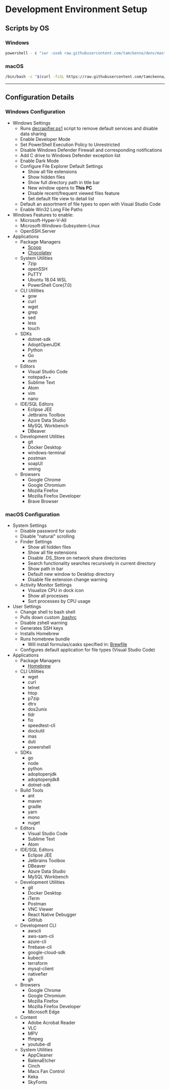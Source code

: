 # Development Environment Setup

## Scripts by OS

### Windows

```bash
powershell - c "iwr -useb raw.githubusercontent.com/tamckenna/denv/master/os/win/setup.ps1 | iex"
```

### macOS

```bash
/bin/bash -c "$(curl -fsSL https://raw.githubusercontent.com/tamckenna/denv/master/os/mac/setup.sh)"
```

---

## Configuration Details

### Windows Configuration

* Windows Settings
  * Runs [decrapifier.ps1](https://community.spiceworks.com/scripts/show/4378-windows-10-decrapifier-18xx-19xx) script to remove default services and disable data sharing
  * Enable Developer Mode
  * Set PowerShell Execution Policy to Unrestricted
  * Disable Windows Defender Firewall and corresponding notifications
  * Add C drive to Windows Defender exception list
  * Enable Dark Mode
  * Configure File Explorer Default Settings
    * Show all file extensions
    * Show hidden files
    * Show full directory path in title bar
    * New window opens to __This PC__
    * Disable recent/frequent viewed files feature
    * Set default file view to detail list
  * Default an assortment of file types to open with Visual Studio Code
  * Enable Win32 Long File Paths
* Windows Features to enable:
  * Microsoft-Hyper-V-All
  * Microsoft-Windows-Subsystem-Linux
  * OpenSSH.Server
* Applications
  * Package Managers
    * [Scoop](https://scoop.sh/)
    * [Chocolatey](https://chocolatey.org/)
  * System Utilities
    * 7zip
    * openSSH
    * PuTTY
    * Ubuntu 18.04 WSL
    * PowerShell Core(7.0)
  * CLI Utilities
    * gow
    * curl
    * wget
    * grep
    * sed
    * less
    * touch
  * SDKs
    * dotnet-sdk
    * AdoptOpenJDK
    * Python
    * Go
    * nvm
  * Editors
    * Visual Studio Code
    * notepad++
    * Sublime Text
    * Atom
    * vim
    * nano
  * IDE/SQL Editors
    * Eclipse JEE
    * Jetbrains Toolbox
    * Azure Data Studio
    * MySQL Workbench
    * DBeaver
  * Development Utilities
    * git
    * Docker Desktop
    * windows-terminal
    * postman
    * soapUI
    * xming
  * Browsers
    * Google Chrome
    * Google Chromium
    * Mozilla Firefox
    * Mozilla Firefox Developer
    * Brave Browser

### macOS Configuration

* System Settings
  * Disable password for sudo
  * Disable "natural" scrolling
  * Finder Settings
    * Show all hidden files
    * Show all file extensions
    * Disable .DS_Store on network share directories
    * Search functionality searches recursively in current directory
    * Show path in bar
    * Default new window to Desktop directory
    * Disable file extension change warning
  * Activity Monitor Settings
    * Visualize CPU in dock icon
    * Show all processes
    * Sort processes by CPU usage
* User Settings
  * Change shell to bash shell
  * Pulls down custom [.bashrc](mac/os/.bashrc)
  * Disable zshell warning
  * Generates SSH keys
  * Installs Homebrew
  * Runs homebrew bundle
    * Will install formulas/casks specified in: [Brewfile](mac/os/Brewfile)
  * Configures default application for file types (Visual Studio Code)
* Applications
  * Package Managers
    * [Homebrew](https://brew.sh/)
  * CLI Utilities
    * wget
    * curl
    * telnet
    * htop
    * p7zip
    * dtrx
    * dos2unix
    * tldr
    * fio
    * speedtest-cli
    * dockutil
    * mas
    * duti
    * powershell
  * SDKs
    * go
    * node
    * python
    * adoptopenjdk
    * adoptopenjdk8
    * dotnet-sdk
  * Build Tools
    * ant
    * maven
    * gradle
    * yarn
    * mono
    * nuget
  * Editors
    * Visual Studio Code
    * Sublime Text
    * Atom
  * IDE/SQL Editors
    * Eclipse JEE
    * Jetbrains Toolbox
    * DBeaver
    * Azure Data Studio
    * MySQL Workbench
  * Development Utilities
    * git
    * Docker Desktop
    * iTerm
    * Postman
    * VNC Viewer
    * React Native Debugger
    * GitHub
  * Development CLI
    * awscli
    * aws-sam-cli
    * azure-cli
    * firebase-cli
    * google-cloud-sdk
    * kubectl
    * terraform
    * mysql-client
    * nativefier
    * gh
  * Browsers
    * Google Chrome
    * Google Chromium
    * Mozilla Firefox
    * Mozilla Firefox Developer
    * Microsoft Edge
  * Content
    * Adobe Acrobat Reader
    * VLC
    * MPV
    * ffmpeg
    * youtube-dl
  * System Utilities
    * AppCleaner
    * BalenaEtcher
    * Cinch
    * Macs Fan Control
    * Keka
    * SkyFonts
